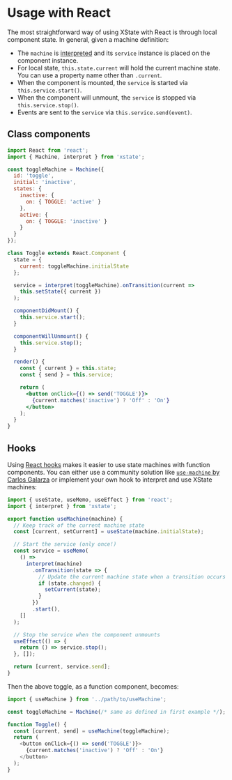 # Usage with React

The most straightforward way of using XState with React is through local component state. In general, given a machine definition:

- The `machine` is [interpreted](../guides/interpretation.md) and its `service` instance is placed on the component instance.
- For local state, `this.state.current` will hold the current machine state. You can use a property name other than `.current`.
- When the component is mounted, the `service` is started via `this.service.start()`.
- When the component will unmount, the `service` is stopped via `this.service.stop()`.
- Events are sent to the `service` via `this.service.send(event)`.

## Class components

```jsx
import React from 'react';
import { Machine, interpret } from 'xstate';

const toggleMachine = Machine({
  id: 'toggle',
  initial: 'inactive',
  states: {
    inactive: {
      on: { TOGGLE: 'active' }
    },
    active: {
      on: { TOGGLE: 'inactive' }
    }
  }
});

class Toggle extends React.Component {
  state = {
    current: toggleMachine.initialState
  };

  service = interpret(toggleMachine).onTransition(current =>
    this.setState({ current })
  );

  componentDidMount() {
    this.service.start();
  }

  componentWillUnmount() {
    this.service.stop();
  }

  render() {
    const { current } = this.state;
    const { send } = this.service;

    return (
      <button onClick={() => send('TOGGLE')}>
        {current.matches('inactive') ? 'Off' : 'On'}
      </button>
    );
  }
}
```

## Hooks

Using [React hooks](https://reactjs.org/hooks) makes it easier to use state machines with function components. You can either use a community solution like [`use-machine` by Carlos Galarza](https://github.com/carloslfu/use-machine/) or implement your own hook to interpret and use XState machines:

```js
import { useState, useMemo, useEffect } from 'react';
import { interpret } from 'xstate';

export function useMachine(machine) {
  // Keep track of the current machine state
  const [current, setCurrent] = useState(machine.initialState);

  // Start the service (only once!)
  const service = useMemo(
    () =>
      interpret(machine)
        .onTransition(state => {
          // Update the current machine state when a transition occurs
          if (state.changed) {
            setCurrent(state);
          }
        })
        .start(),
    []
  );

  // Stop the service when the component unmounts
  useEffect(() => {
    return () => service.stop();
  }, []);

  return [current, service.send];
}
```

Then the above toggle, as a function component, becomes:

```js
import { useMachine } from '../path/to/useMachine';

const toggleMachine = Machine(/* same as defined in first example */);

function Toggle() {
  const [current, send] = useMachine(toggleMachine);
  return (
    <button onClick={() => send('TOGGLE')}>
      {current.matches('inactive') ? 'Off' : 'On'}
    </button>
  );
}
```
